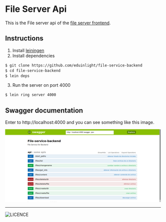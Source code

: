 # File Server Api

This is the File server api of the [file server frontend]('https://github.com/eduinlight/file-service-frontend').

## Instructions

1. Install [leiningen](https://leiningen.org/)
2. Install dependencies

```BASH
$ git clone https://github.com/eduinlight/file-service-backend
$ cd file-service-backend
$ lein deps
```

3. Run the server on port 4000

```BASH
$ lein ring server 4000
```

## Swagger documentation

Enter to http://localhost:4000 and you can see something like this image.

![](https://github.com/eduinlight/file-service-backend/blob/master/images/swagger.png "swagger")

---

![LICENCE](https://github.com/eduinlight/file-service-backend/blob/master/LICENSE)
